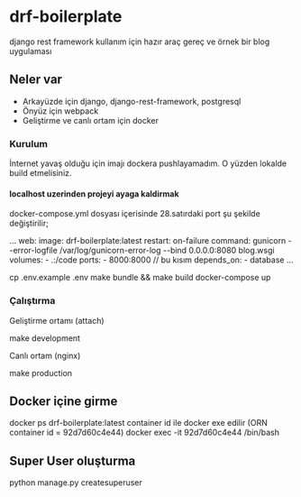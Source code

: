 # drf-boilerplate
django rest framework kullanım için hazır araç gereç ve örnek bir blog uygulaması

## Neler var
* Arkayüzde için django, django-rest-framework, postgresql
* Önyüz için webpack
* Geliştirme ve canlı ortam için docker

### Kurulum
İnternet yavaş olduğu için imajı dockera pushlayamadım. O yüzden lokalde build etmelisiniz.


#### localhost uzerinden projeyi ayaga kaldirmak
docker-compose.yml dosyası içerisinde 28.satırdaki port şu şekilde değiştirilir;


...
web:
    image: drf-boilerplate:latest
    restart: on-failure
    command: gunicorn --error-logfile /var/log/gunicorn-error-log --bind 0.0.0.0:8080 blog.wsgi
    volumes:
      - .:/code
    ports:
      - 8000:8000 // bu kısım
    depends_on:
      - database
...



cp .env.example .env
make bundle && make build
docker-compose up

### Çalıştırma
Geliştirme ortamı (attach)

make development 


Canlı ortam (nginx)

make production 


## Docker içine girme
docker ps
drf-boilerplate:latest container id ile docker exe edilir (ORN container id = 92d7d60c4e44)
docker exec -it 92d7d60c4e44 /bin/bash

## Super User oluşturma

python manage.py createsuperuser